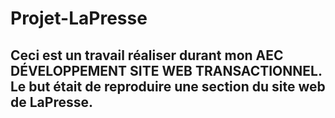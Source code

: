 <h1>Projet-LaPresse</h1>
<h2> Ceci est un travail réaliser durant mon AEC DÉVELOPPEMENT SITE WEB TRANSACTIONNEL. Le but était de reproduire une section du site web de LaPresse.</h2>


